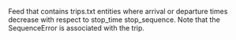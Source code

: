 Feed that contains trips.txt entities where arrival or departure times decrease with respect to stop_time stop_sequence. Note that the SequenceError is associated with the trip.